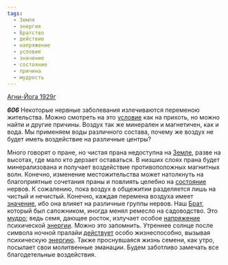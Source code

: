 ```yaml
---
tags:
  - Земля
  - энергия
  - Братство
  - действие
  - напряжение
  - условие
  - значение
  - состояние
  - причина
  - мудрость
---
```


[Агни-Йога 1929г](https://127.0.0.1:4002/agni/1929)

___606___
Некоторые нервные заболевания излечиваются переменою жительства. Можно смотреть на это [условие](../../../tags/#условие) как на прихоть, но можно найти и другие причины. Воздух так же минерален и магнетичен, как и вода. Мы применяем воды различного состава, почему же воздух не будет иметь воздействие на различные центры?   

Много говорят о пране, но чистая прана недоступна на [Земле](../../../tags/#Земля), разве на высотах, где мало кто дерзает оставаться. В низших слоях прана будет минерализована и получает воздействие противоположных магнитных волн. Конечно, изменение местожительства может натолкнуть на благоприятные сочетания праны и повлиять целебно на [состояние](../../../tags/#состояние) нервов. К сожалению, пока воздух в общежитии разделяется лишь на чистый и нечистый. Конечно, каждая перемена воздуха имеет [значение](../../../tags/#значение), ибо она влияет на различные группы нервов. Наш [Брат](../../../tags/#Братство), который был сапожником, иногда менял ремесло на садоводство. Это [мудро](../../../tags/#мудрость); ведь семя, дающее росток, излучает особое [напряжение](../../../tags/#напряжение) психической [энергии](../../../tags/#энергия). Можно это запомнить. Утреннее солнце после символа ночной пралайи [действует](../../../tags/#действие) особо жизнеспособно, вызывая психическую [энергию](../../../tags/#энергия). Также проснувшаяся жизнь семени, как утро, посылает свои молитвенные эманации. Будем заботливо замечать все благодетельные воздействия.